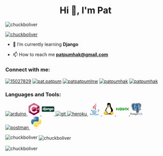 <h1 align="center">Hi 👋, I'm Pat</h1>
<p align="left"> <img src="https://komarev.com/ghpvc/?username=chuckboliver&label=Profile%20views&color=0e75b6&style=flat" alt="chuckboliver" /> </p>

<p align="left"> <a href="https://github.com/ryo-ma/github-profile-trophy"><img src="https://github-profile-trophy.vercel.app/?username=chuckboliver" alt="chuckboliver" /></a> </p>

- 🌱 I’m currently learning **Django**

- 📫 How to reach me **patpumhak@gmail.com**

<h3 align="left">Connect with me:</h3>
<p align="left">
<a href="https://stackoverflow.com/users/15027829" target="blank"><img align="center" src="https://cdn.jsdelivr.net/npm/simple-icons@v4/icons/stackoverflow.svg" alt="15027829" height="30" width="40" /></a>
<a href="https://fb.com/pat.patpum" target="blank"><img align="center" src="https://cdn.jsdelivr.net/npm/simple-icons@v4/icons/facebook.svg" alt="pat.patpum" height="30" width="40" /></a>
<a href="https://instagram.com/patpatpumlnw" target="blank"><img align="center" src="https://cdn.jsdelivr.net/npm/simple-icons@v4/icons/instagram.svg" alt="patpatpumlnw" height="30" width="40" /></a>
<a href="https://www.hackerrank.com/patpumhak" target="blank"><img align="center" src="https://cdn.jsdelivr.net/npm/simple-icons@v4/icons/hackerrank.svg" alt="patpumhak" height="30" width="40" /></a>
<a href="https://www.leetcode.com/patpumhak" target="blank"><img align="center" src="https://cdn.jsdelivr.net/npm/simple-icons@v4/icons/leetcode.svg" alt="patpumhak" height="30" width="40" /></a>
</p>

<h3 align="left">Languages and Tools:</h3>
<p align="left"> <a href="https://www.arduino.cc/" target="_blank"> <img src="https://cdn.worldvectorlogo.com/logos/arduino-1.svg" alt="arduino" width="40" height="40"/> </a> <a href="https://www.w3schools.com/cpp/" target="_blank"> <img src="https://raw.githubusercontent.com/devicons/devicon/master/icons/cplusplus/cplusplus-original.svg" alt="cplusplus" width="40" height="40"/> </a> <a href="https://www.djangoproject.com/" target="_blank"> <img src="https://raw.githubusercontent.com/devicons/devicon/master/icons/django/django-original.svg" alt="django" width="40" height="40"/> </a> <a href="https://git-scm.com/" target="_blank"> <img src="https://www.vectorlogo.zone/logos/git-scm/git-scm-icon.svg" alt="git" width="40" height="40"/> </a> <a href="https://heroku.com" target="_blank"> <img src="https://www.vectorlogo.zone/logos/heroku/heroku-icon.svg" alt="heroku" width="40" height="40"/> </a> <a href="https://www.java.com" target="_blank"> <img src="https://raw.githubusercontent.com/devicons/devicon/master/icons/java/java-original.svg" alt="java" width="40" height="40"/> </a> <a href="https://www.linux.org/" target="_blank"> <img src="https://raw.githubusercontent.com/devicons/devicon/master/icons/linux/linux-original.svg" alt="linux" width="40" height="40"/> </a> <a href="https://www.nginx.com" target="_blank"> <img src="https://raw.githubusercontent.com/devicons/devicon/master/icons/nginx/nginx-original.svg" alt="nginx" width="40" height="40"/> </a> <a href="https://www.postgresql.org" target="_blank"> <img src="https://raw.githubusercontent.com/devicons/devicon/master/icons/postgresql/postgresql-original-wordmark.svg" alt="postgresql" width="40" height="40"/> </a> <a href="https://postman.com" target="_blank"> <img src="https://www.vectorlogo.zone/logos/getpostman/getpostman-icon.svg" alt="postman" width="40" height="40"/> </a> <a href="https://www.python.org" target="_blank"> <img src="https://raw.githubusercontent.com/devicons/devicon/master/icons/python/python-original.svg" alt="python" width="40" height="40"/> </a> </p>

<p><img align="left" src="https://github-readme-stats.vercel.app/api/top-langs?username=chuckboliver&show_icons=true&locale=en&layout=compact" alt="chuckboliver" /></p>

<p>&nbsp;<img align="center" src="https://github-readme-stats.vercel.app/api?username=chuckboliver&show_icons=true&locale=en" alt="chuckboliver" /></p>

<p><img align="center" src="https://github-readme-streak-stats.herokuapp.com/?user=chuckboliver&" alt="chuckboliver" /></p>




